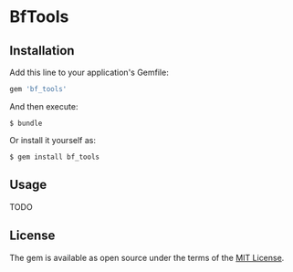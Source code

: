 # BfTools
## Installation

Add this line to your application's Gemfile:

```ruby
gem 'bf_tools'
```

And then execute:

    $ bundle

Or install it yourself as:

    $ gem install bf_tools

## Usage
TODO

## License

The gem is available as open source under the terms of the [MIT License](https://opensource.org/licenses/MIT).
